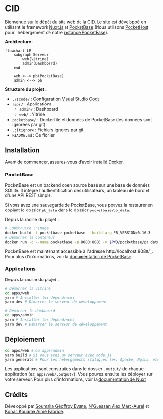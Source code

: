 # CID

Bienvenue sur le dépôt du site web de la CID. Le site est développé en utilisant le framework [Nuxt.js](https://nuxt.com/) et [PocketBase](https://pocketbase.io/) (Nous utilisons [PocketHost](https://pockethost.io/) pour l'hébergement de notre [instance PocketBase](https://cid.pockethost.io/_)).

**Architecture :**

```mermaid
flowchart LR
    subgraph Serveur
        web(Vitrine)
        admin(Dashboard)
    end

    web <--> pb(PocketBase)
    admin <--> pb
```

**Structure du projet :**

- `.vscode/` : Configuration [Visual Studio Code](https://code.visualstudio.com/)
- `apps/` : Applications
  - `admin/` : Dashboard
  - `web/` : Vitrine
- `pocketbase/` : Dockerfile et données de PocketBase (les données sont ignorées par git)
- `.gitignore` : Fichiers ignorés par git
- `README.md` : Ce fichier

## Installation

Avant de commencer, assurez-vous d'avoir installé [Docker](https://www.docker.com/).

### PocketBase

PocketBase est un backend open source basé sur une base de données SQLite. Il intègre l'authentification des utilisateurs, un tableau de bord et d'une API REST simple.

Si vous avez une sauvegarde de PocketBase, vous pouvez la restaurer en copiant le dossier `pb_data` dans le dossier `pocketbase/pb_data`.

Depuis la racine du projet :

```bash
# Construire l'image
docker build -t pocketbase pocketbase --build-arg PB_VERSION=0.16.3
# Démarrer le conteneur
docker run -d --name pocketbase -p 8080:8080 -v $PWD/pocketbase/pb_data:/pb_data pocketbase serve --debug --http=0.0.0.0:8080 --dir=/pb_data
```

PocketBase est maintenant accessible à l'adresse http://localhost:8080/\_. Pour plus d'informations, voir la [documentation de PocketBase](https://pocketbase.io/docs/).

### Applications

Depuis la racine du projet :

```bash
# Démarrer la vitrine
cd apps/web
yarn # Installer les dépendances
yarn dev # Démarrer le serveur de développement

# Démarrer le dashboard
cd apps/admin
yarn # Installer les dépendances
yarn dev # Démarrer le serveur de développement
```

## Déploiement

```bash
cd apps/web # ou apps/admin
yarn build # Si vous avez un serveur avec Node.js
yarn generate # Pour les hébergements statiques (ex: Apache, Nginx, etc.)
```

Les applications sont construites dans le dossier `.output/` de chaque application (ex: `apps/web/.output/`). Vous pouvez ensuite les déployer sur votre serveur. Pour plus d'informations, voir la [documentation de Nuxt](https://nuxt.com/docs/getting-started/deployment)

## Crédits

Développé par [Soumaila Géoffroy Evane](https://sovmulax.me/), [N'Guessan Alex Marc-Aurel](https://marcaureln.com) et [Konan Kouame Aimé Fabrice](https://konankouameaimefabrice.000webhostapp.com/index.php).
